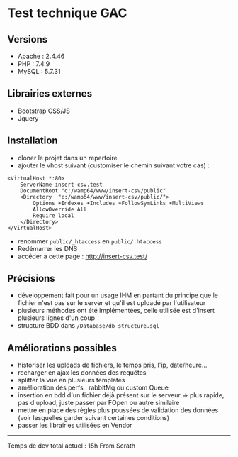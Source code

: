# Test technique GAC

## Versions

* Apache : 2.4.46
* PHP : 7.4.9
* MySQL : 5.7.31

## Librairies externes

* Bootstrap CSS/JS
* Jquery

## Installation

* cloner le projet dans un repertoire
* ajouter le vhost suivant (customiser le chemin suivant votre cas) :
```
<VirtualHost *:80>
	ServerName insert-csv.test
	DocumentRoot "c:/wamp64/www/insert-csv/public"
	<Directory  "c:/wamp64/www/insert-csv/public/">
		Options +Indexes +Includes +FollowSymLinks +MultiViews
		AllowOverride All
		Require local
	</Directory>
</VirtualHost>

```
* renommer `public/_htaccess` en `public/.htaccess`
* Redémarrer les DNS
* accéder à cette page : http://insert-csv.test/ 

## Précisions

* développement fait pour un usage IHM en partant du principe que le fichier n'est pas sur le server et qu'il est uploadé par l'utilisateur
* plusieurs méthodes ont été implémentées, celle utilisée est d'insert plusieurs lignes d'un coup
* structure BDD dans `/Database/db_structure.sql`

## Améliorations possibles

* historiser les uploads de fichiers, le temps pris, l'ip, date/heure...
* recharger en ajax les données des requêtes
* splitter la vue en plusieurs templates
* amélioration des perfs : rabbitMq ou custom Queue
* insertion en bdd d'un fichier déjà présent sur le serveur => plus rapide, pas d'upload, juste passer par FOpen ou autre similaire
* mettre en place des règles plus poussées de validation des données (voir lesquelles garder suivant certaines conditions)
* passer les librairies utilisées en Vendor

____________________________________________
Temps de dev total actuel : 15h
From Scrath
